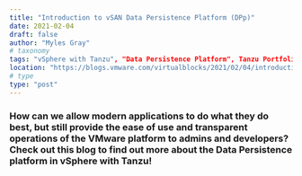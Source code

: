 ```yaml
---
title: "Introduction to vSAN Data Persistence Platform (DPp)"
date: 2021-02-04
draft: false
author: "Myles Gray"
# taxonomy
tags: "vSphere with Tanzu", "Data Persistence Platform", Tanzu Portfolio"
location: "https://blogs.vmware.com/virtualblocks/2021/02/04/introduction-vsan-data-persistence-platform"
# type
type: "post"
---
```


### How can we allow modern applications to do what they do best, but still provide the ease of use and transparent operations of the VMware platform to admins and developers? Check out this blog to find out more about the Data Persistence platform in vSphere with Tanzu!

